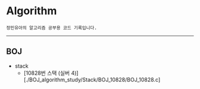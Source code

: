 # Algorithm
```
정민유아의 알고리즘 공부용 코드 기록입니다.
```
***
## BOJ

- stack
	+ [10828번 스택 (실버 4)][./BOJ_algorithm_study/Stack/BOJ_10828/BOJ_10828.c]